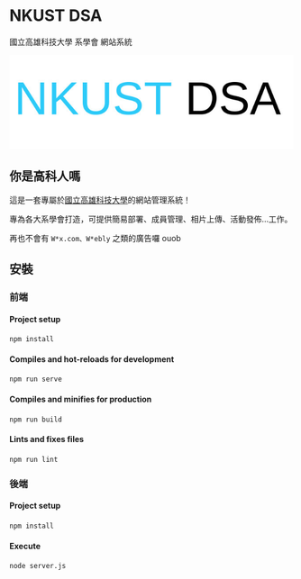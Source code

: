 # NKUST DSA
國立高雄科技大學 系學會 網站系統 

![Logo](public/static/logo.jpg)

## 你是高科人嗎
這是一套專屬於[國立高雄科技大學](https://www.nkust.edu.tw)的網站管理系統！

專為各大系學會打造，可提供簡易部署、成員管理、相片上傳、活動發佈...工作。

再也不會有 `W*x.com、W*ebly` 之類的廣告囉 ouob

## 安裝

### 前端

#### Project setup
```shell
npm install
```

#### Compiles and hot-reloads for development
```shell
npm run serve
```

#### Compiles and minifies for production
```shell
npm run build
```

#### Lints and fixes files
```shell
npm run lint
```

### 後端

#### Project setup
```shell
npm install
```

#### Execute
```shell
node server.js
```
